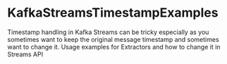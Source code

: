 # KafkaStreamsTimestampExamples
Timestamp handling in Kafka Streams can be tricky especially as you sometimes want to keep the original message timestamp and sometimes want to change it. Usage examples for Extractors and how to change it in Streams API
